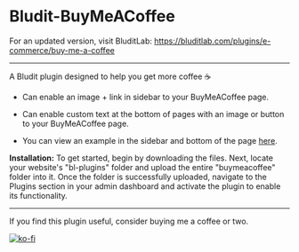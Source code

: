 # Bludit-BuyMeACoffee
For an updated version, visit BluditLab: https://bluditlab.com/plugins/e-commerce/buy-me-a-coffee

-----

A Bludit plugin designed to help you get more coffee ☕

* Can enable an image + link in sidebar to your BuyMeACoffee page.
* Can enable custom text at the bottom of pages with an image or button to your BuyMeACoffee page.

* You can view an example in the sidebar and bottom of the page [here](https://blog.spegal.dev/surviving-sanctuary-a-review-of-diablo-iv).

**Installation:** To get started, begin by downloading the files. Next, locate your website's "bl-plugins" folder and upload the entire "buymeacoffee" folder into it. Once the folder is successfully uploaded, navigate to the Plugins section in your admin dashboard and activate the plugin to enable its functionality.

-----

If you find this plugin useful, consider buying me a coffee or two.

[![ko-fi](https://ko-fi.com/img/githubbutton_sm.svg)](https://ko-fi.com/K3K7MJJ4Y)
